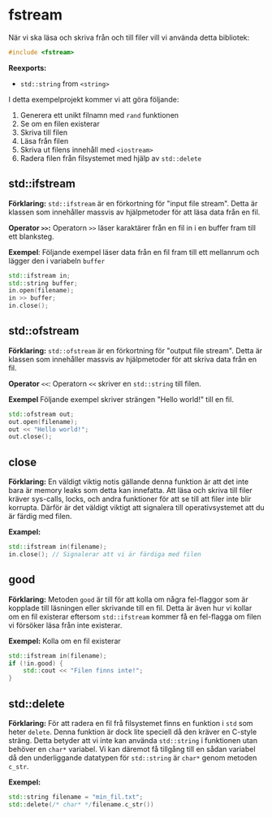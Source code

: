 # fstream
När vi ska läsa och skriva från och till filer vill vi använda detta bibliotek:
```c++
#include <fstream>
```
__Reexports:__
-  `std::string` from `<string>`

I detta exempelprojekt kommer vi att göra följande:

1. Generera ett unikt filnamn med `rand` funktionen
1. Se om en filen existerar
1. Skriva till filen
1. Läsa från filen
1. Skriva ut filens innehåll med `<iostream>`
1. Radera filen från filsystemet med hjälp av `std::delete`

## std::ifstream
__Förklaring:__ `std::ifstream` är en förkortning för "input file stream". Detta är klassen som innehåller massvis av hjälpmetoder för att läsa data från en fil.

__Operator `>>`:__ Operatorn `>>` läser karaktärer från en fil in i en buffer fram till ett blanksteg.

__Exempel__: Följande exempel läser data från en fil fram till ett mellanrum och lägger den i variabeln `buffer`
```c++
std::ifstream in;
std::string buffer;
in.open(filename);
in >> buffer;
in.close();
```
## std::ofstream
__Förklaring:__ `std::ofstream` är en förkortning för "output file stream". Detta är klassen som innehåller massvis av hjälpmetoder för att skriva data från en fil.

__Operator__ `<<`: Operatorn `<<` skriver en `std::string` till filen.

__Exempel__ Följande exempel skriver strängen "Hello world!" till en fil.
```c++
std::ofstream out;
out.open(filename);
out << "Hello world!";
out.close();
```
## close
__Förklaring:__ En väldigt viktig notis gällande denna funktion är att det inte bara är memory leaks som detta kan innefatta. Att läsa och skriva till filer kräver sys-calls, locks, och andra funktioner för att se till att filer inte blir korrupta. Därför är det väldigt viktigt att signalera till operativsystemet att du är färdig med filen.

__Exampel:__
```c++
std::ifstream in(filename);
in.close(); // Signalerar att vi är färdiga med filen
```
## good
__Förklaring:__ Metoden `good` är till för att kolla om några fel-flaggor som är kopplade till läsningen eller skrivande till en fil. Detta är även hur vi kollar om en fil existerar eftersom `std::ifstream` kommer få en fel-flagga om filen vi försöker läsa från inte existerar.

__Exempel:__ Kolla om en fil existerar
```c++
std::ifstream in(filename);
if (!in.good) {
    std::cout << "Filen finns inte!";
}
```
## std::delete
__Förklaring:__ För att radera en fil frå filsystemet finns en funktion i `std` som heter `delete`. Denna funktion är dock lite speciell då den kräver en C-style sträng. Detta betyder att vi inte kan använda `std::string` i funktionen utan behöver en `char*` variabel. Vi kan däremot få tillgång till en sådan variabel då den underliggande datatypen för `std::string` är `char*` genom metoden `c_str`.

__Exempel:__
```c++
std::string filename = "min_fil.txt";
std::delete(/* char* */filename.c_str())
```
